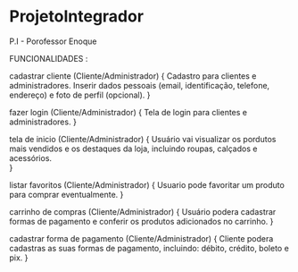 # ProjetoIntegrador
P.I - Porofessor Enoque 

FUNCIONALIDADES :


cadastrar cliente (Cliente/Administrador) {
	Cadastro para clientes e administradores. Inserir dados pessoais (email, identificação, telefone, endereço) e foto de perfil (opcional).
}

fazer login (Cliente/Administrador) {
	Tela de login para clientes e administradores.
}

tela de inicio (Cliente/Administrador) {
	Usuário vai visualizar os pordutos mais vendidos e os destaques da loja, incluindo roupas, calçados e acessórios.	
}

listar favoritos (Cliente/Administrador) {
	Usuario pode favoritar um produto para comprar eventualmente.
}

carrinho de compras (Cliente/Administrador) {
	Usuário podera cadastrar formas de pagamento e conferir os produtos adicionados no carrinho. 
}

cadastrar forma de pagamento (Cliente/Administrador) {
	Cliente podera cadastras as suas formas de pagamento, incluindo: débito, crédito, boleto e pix.
}


 


